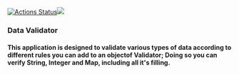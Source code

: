 [![Actions Status](https://github.com/NankouFuraku/java-project-78/actions/workflows/hexlet-check.yml/badge.svg)](https://github.com/NankouFuraku/java-project-78/actions)<a href="https://codeclimate.com/github/NankouFuraku/java-project-78/test_coverage"><img src="https://api.codeclimate.com/v1/badges/d71017cc5ca002387520/test_coverage" /></a>

### Data Validator
#### This application is designed to validate various types of data according to different rules you can add to an objectof Validator; Doing so you can verify String, Integer and Map, including all it's filling.
